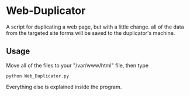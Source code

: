 # Web-Duplicator
A script for duplicating a web page, but with a little change. all of the data from the targeted site forms will be saved to the duplicator's machine.
## Usage
Move all of the files to your "/var/www/html" file, then type
```
python Web_Duplicator.py
```
Everything else is explained inside the program.
